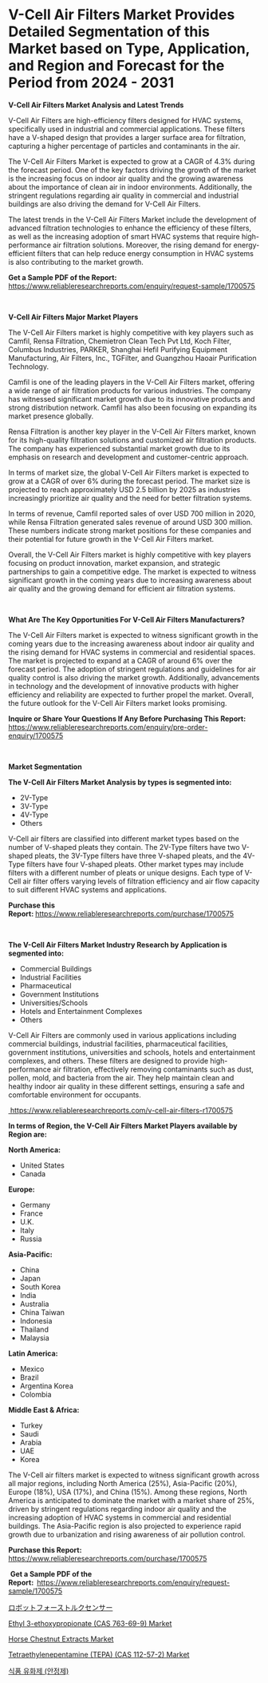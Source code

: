 <p><h1>V-Cell Air Filters Market Provides Detailed Segmentation of this Market based on Type, Application, and Region and Forecast for the Period from 2024 - 2031</h1></p><p><strong>V-Cell Air Filters Market Analysis and Latest Trends</strong></p>
<p><p>V-Cell Air Filters are high-efficiency filters designed for HVAC systems, specifically used in industrial and commercial applications. These filters have a V-shaped design that provides a larger surface area for filtration, capturing a higher percentage of particles and contaminants in the air.</p><p>The V-Cell Air Filters Market is expected to grow at a CAGR of 4.3% during the forecast period. One of the key factors driving the growth of the market is the increasing focus on indoor air quality and the growing awareness about the importance of clean air in indoor environments. Additionally, the stringent regulations regarding air quality in commercial and industrial buildings are also driving the demand for V-Cell Air Filters.</p><p>The latest trends in the V-Cell Air Filters Market include the development of advanced filtration technologies to enhance the efficiency of these filters, as well as the increasing adoption of smart HVAC systems that require high-performance air filtration solutions. Moreover, the rising demand for energy-efficient filters that can help reduce energy consumption in HVAC systems is also contributing to the market growth.</p></p>
<p><strong>Get a Sample PDF of the Report:&nbsp;</strong> <a href="https://www.reliableresearchreports.com/enquiry/request-sample/1700575">https://www.reliableresearchreports.com/enquiry/request-sample/1700575</a></p>
<p>&nbsp;</p>
<p><strong>V-Cell Air Filters Major Market Players</strong></p>
<p><p>The V-Cell Air Filters market is highly competitive with key players such as Camfil, Rensa Filtration, Chemietron Clean Tech Pvt Ltd, Koch Filter, Columbus Industries, PARKER, Shanghai Hefil Purifying Equipment Manufacturing, Air Filters, Inc., TGFilter, and Guangzhou Haoair Purification Technology.</p><p>Camfil is one of the leading players in the V-Cell Air Filters market, offering a wide range of air filtration products for various industries. The company has witnessed significant market growth due to its innovative products and strong distribution network. Camfil has also been focusing on expanding its market presence globally.</p><p>Rensa Filtration is another key player in the V-Cell Air Filters market, known for its high-quality filtration solutions and customized air filtration products. The company has experienced substantial market growth due to its emphasis on research and development and customer-centric approach.</p><p>In terms of market size, the global V-Cell Air Filters market is expected to grow at a CAGR of over 6% during the forecast period. The market size is projected to reach approximately USD 2.5 billion by 2025 as industries increasingly prioritize air quality and the need for better filtration systems.</p><p>In terms of revenue, Camfil reported sales of over USD 700 million in 2020, while Rensa Filtration generated sales revenue of around USD 300 million. These numbers indicate strong market positions for these companies and their potential for future growth in the V-Cell Air Filters market.</p><p>Overall, the V-Cell Air Filters market is highly competitive with key players focusing on product innovation, market expansion, and strategic partnerships to gain a competitive edge. The market is expected to witness significant growth in the coming years due to increasing awareness about air quality and the growing demand for efficient air filtration systems.</p></p>
<p>&nbsp;</p>
<p><strong>What Are The Key Opportunities For V-Cell Air Filters Manufacturers?</strong></p>
<p><p>The V-Cell Air Filters market is expected to witness significant growth in the coming years due to the increasing awareness about indoor air quality and the rising demand for HVAC systems in commercial and residential spaces. The market is projected to expand at a CAGR of around 6% over the forecast period. The adoption of stringent regulations and guidelines for air quality control is also driving the market growth. Additionally, advancements in technology and the development of innovative products with higher efficiency and reliability are expected to further propel the market. Overall, the future outlook for the V-Cell Air Filters market looks promising.</p></p>
<p><strong>Inquire or Share Your Questions If Any Before Purchasing This Report:</strong> <a href="https://www.reliableresearchreports.com/enquiry/pre-order-enquiry/1700575">https://www.reliableresearchreports.com/enquiry/pre-order-enquiry/1700575</a></p>
<p>&nbsp;</p>
<p><strong>Market Segmentation</strong></p>
<p><strong>The V-Cell Air Filters Market Analysis by types is segmented into:</strong></p>
<p><ul><li>2V-Type</li><li>3V-Type</li><li>4V-Type</li><li>Others</li></ul></p>
<p><p>V-Cell air filters are classified into different market types based on the number of V-shaped pleats they contain. The 2V-Type filters have two V-shaped pleats, the 3V-Type filters have three V-shaped pleats, and the 4V-Type filters have four V-shaped pleats. Other market types may include filters with a different number of pleats or unique designs. Each type of V-Cell air filter offers varying levels of filtration efficiency and air flow capacity to suit different HVAC systems and applications.</p></p>
<p><strong>Purchase this Report:&nbsp;</strong><a href="https://www.reliableresearchreports.com/purchase/1700575">https://www.reliableresearchreports.com/purchase/1700575</a></p>
<p>&nbsp;</p>
<p><strong>The V-Cell Air Filters Market Industry Research by Application is segmented into:</strong></p>
<p><ul><li>Commercial Buildings</li><li>Industrial Facilities</li><li>Pharmaceutical</li><li>Government Institutions</li><li>Universities/Schools</li><li>Hotels and Entertainment Complexes</li><li>Others</li></ul></p>
<p><p>V-Cell Air Filters are commonly used in various applications including commercial buildings, industrial facilities, pharmaceutical facilities, government institutions, universities and schools, hotels and entertainment complexes, and others. These filters are designed to provide high-performance air filtration, effectively removing contaminants such as dust, pollen, mold, and bacteria from the air. They help maintain clean and healthy indoor air quality in these different settings, ensuring a safe and comfortable environment for occupants.</p></p>
<p><a href="https://www.reliableresearchreports.com/v-cell-air-filters-r1700575">&nbsp;https://www.reliableresearchreports.com/v-cell-air-filters-r1700575</a></p>
<p><strong>In terms of Region, the V-Cell Air Filters Market Players available by Region are:</strong></p>
<p>
    <p> <strong> North America: </strong>
        <ul>
            <li>United States</li>
            <li>Canada</li>
        </ul>
        </p> 
    <p> <strong> Europe: </strong>
        <ul>
            <li>Germany</li>
            <li>France</li>
            <li>U.K.</li>
            <li>Italy</li>
            <li>Russia</li>
        </ul>
        </p> 
    <p> <strong> Asia-Pacific: </strong>
        <ul>
            <li>China</li>
            <li>Japan</li>
            <li>South Korea</li>
            <li>India</li>
            <li>Australia</li>
            <li>China Taiwan</li>
            <li>Indonesia</li>
            <li>Thailand</li>
            <li>Malaysia</li>
        </ul>
        </p> 
    <p> <strong> Latin America: </strong>
        <ul>
            <li>Mexico</li>
            <li>Brazil</li>
            <li>Argentina Korea</li>
            <li>Colombia</li>
        </ul>
        </p> 
    <p> <strong> Middle East & Africa: </strong>
        <ul>
            <li>Turkey</li>
            <li>Saudi</li>
            <li>Arabia</li>
            <li>UAE</li>
            <li>Korea</li>
        </ul>
    </p>
    </p>
<p><p>The V-Cell air filters market is expected to witness significant growth across all major regions, including North America (25%), Asia-Pacific (20%), Europe (18%), USA (17%), and China (15%). Among these regions, North America is anticipated to dominate the market with a market share of 25%, driven by stringent regulations regarding indoor air quality and the increasing adoption of HVAC systems in commercial and residential buildings. The Asia-Pacific region is also projected to experience rapid growth due to urbanization and rising awareness of air pollution control.</p></p>
<p><strong>Purchase this Report: </strong><a href="https://www.reliableresearchreports.com/purchase/1700575">https://www.reliableresearchreports.com/purchase/1700575</a></p>
<p>&nbsp;<strong>Get a Sample PDF of the Report:&nbsp;&nbsp;</strong><a href="https://www.reliableresearchreports.com/enquiry/request-sample/1700575">https://www.reliableresearchreports.com/enquiry/request-sample/1700575</a></p>
<p><strong></strong></p>
<p><p><a href="https://github.com/nxboeu02965442/Market-Research-Report-List-2/blob/main/2707610123958.md">ロボットフォーストルクセンサー</a></p><p><a href="https://github.com/WillieWoodard/Market-Research-Report-List-5/blob/main/ethyl-3-ethoxypropionate-cas-763-69-9-market.md">Ethyl 3-ethoxypropionate (CAS 763-69-9) Market</a></p><p><a href="https://issuu.com/reportprime-2/docs/horse-chestnut-extracts-market-size-2030.pptx">Horse Chestnut Extracts Market</a></p><p><a href="https://github.com/marloy8/Market-Research-Report-List-4/blob/main/tetraethylenepentamine-tepa-cas-112-57-2-market.md">Tetraethylenepentamine (TEPA) (CAS 112-57-2) Market</a></p><p><a href="https://github.com/ZacharyScthmitt4465/Market-Research-Report-List-2/blob/main/2321378109322.md">식품 유화제 (안정제)</a></p></p>